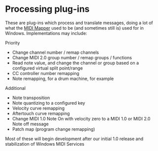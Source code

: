 # Processing plug-ins

These are plug-ins which process and translate messages, doing a lot of what the [MIDI Mapper](https://docs.microsoft.com/windows/win32/multimedia/the-midi-mapper) used to be (and sometimes still is) used for in Windows. Implementations may include:

Priority

* Change channel number / remap channels
* Change MIDI 2.0 group number / remap groups / functions
* Read note value, and change the channel or group based on a configured virtual split point/range
* CC controller number remapping
* Note remapping, for a drum machine, for example

Additional

* Note transposition
* Note quantizing to a configured key
* Velocity curve remapping
* Aftertouch curve remapping
* Change MIDI 1.0 Note On with velocity zero to a MIDI 1.0 or MIDI 2.0 Note off message
* Patch map (program change remapping)

Most of these will begin development after our initial 1.0 release and stabilization of Windows MIDI Services
